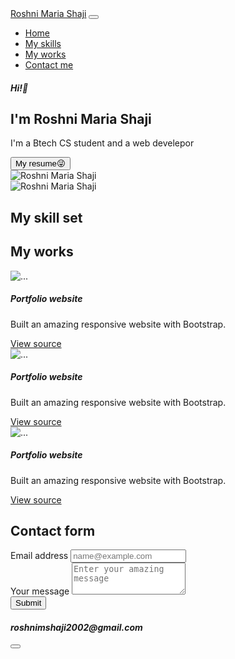 <!DOCTYPE html>
<html>
  <head>
    <meta charset="utf-8">
    <meta name="viewport" content="width=device-width">
    <title>repl.it</title>
   <link href="https://cdn.jsdelivr.net/npm/bootstrap@5.0.1/dist/css/bootstrap.min.css" rel="stylesheet" integrity="sha384-+0n0xVW2eSR5OomGNYDnhzAbDsOXxcvSN1TPprVMTNDbiYZCxYbOOl7+AMvyTG2x" crossorigin="anonymous">
   <link rel="stylesheet" href="https://cdnjs.cloudflare.com/ajax/libs/font-awesome/5.15.3/css/all.min.css" integrity="sha512-iBBXm8fW90+nuLcSKlbmrPcLa0OT92xO1BIsZ+ywDWZCvqsWgccV3gFoRBv0z+8dLJgyAHIhR35VZc2oM/gI1w==" crossorigin="anonymous" referrerpolicy="no-referrer" />
  </head>
  <body>
    <nav class="navbar sticky-top navbar-expand-lg navbar-dark bg-success">
  <div class="container-fluid">
    <a class="navbar-brand" href="#">Roshni Maria Shaji</a>
    <button class="navbar-toggler" type="button" data-bs-toggle="collapse" data-bs-target="#navbarSupportedContent" aria-controls="navbarSupportedContent" aria-expanded="false" aria-label="Toggle navigation">
      <span class="navbar-toggler-icon"></span>
    </button>
    <div class="collapse navbar-collapse" id="navbarSupportedContent">
      <ul class="navbar-nav me-auto mb-2 mb-lg-0">
        <li class="nav-item">
          <a class="nav-link active" aria-current="page" href="#hero">Home</a>
        </li>
        <li class="nav-item">
          <a class="nav-link" href="#skills">My skills</a>
        </li>
        <li class="nav-item">
          <a class="nav-link" href="#works">My works</a>
        </li>
        <li class="nav-item">
          <a class="nav-link" href="#contact">Contact me</a>
        </li>
      </ul> 
    </div>
  </div>
</nav>
<main class="container mt-3">
  <section id="hero" class="d-flex justify-content-sm-center justify-content-md-evenly align-items-center flex-column-reverse gap-3 flex-md-row">
     <div class="d-flex justify-content-sm-center align-items-center flex-column justify-content-md-start align-items-md-start">
      <h5>Hi!👋</h5>
      <h1>I'm Roshni Maria Shaji</h1
      <p>I'm a Btech CS student and a web develepor</p>
      <button class="btn btn-secondary btn-sm">My resume😜</button>
      </div>
    <div class="d-md-none w-50 w-50">
      <img src="https://encrypted-tbn0.gstatic.com/images?q=tbn:ANd9GcQ9dMGbANJ8YCEr2Xk3-nWxSVbruGmHegOSDw&usqp=CAU" alt="Roshni Maria Shaji" class="w-100 h-100 rounded-circle shadow">
    </div>
    <div class="d-none d-md-block w-25 h-25">
      <img src="https://encrypted-tbn0.gstatic.com/images?q=tbn:ANd9GcQ9dMGbANJ8YCEr2Xk3-nWxSVbruGmHegOSDw&usqp=CAU" alt="Roshni Maria Shaji" class="w-100 h-100 rounded-circle shadow">
    </div>
  </section>
   <section id="skills" class="mt-5 p-4">
    <h1 class="text-danger text-center">My skill set</h1>
    <div class="mt-4 d-md-none d-flex justify-content-evenly">
     <i class="fab fa-html5 fa-3x" style="color:#f4470b"></i>
     <i class="fab fa-css3-alt fa-3x text-primary"></i>
     <i class="fab fa-bootstrap fa-3x" style="color:#730fef"></i>
    </div>
    <div class="mt-4 d-none d-md-flex justify-content-evenly">
     <i class="fab fa-html5 fa-7x" style="color:#f4470b"></i>
     <i class="fab fa-css3-alt fa-7x text-primary"></i>
     <i class="fab fa-bootstrap fa-7x" style="color:#730fef"></i>
    </div>
  </section>
  <section id="works" class="mt-4 p-4">
    <h1 class="text-warning text-center">My works</h1>
       <div class="row">
       <div class="col-sm col-md-4">
    <div class="card mb-2">
    <img src="https://images.unsplash.com/photo-1461749280684-dccba630e2f6?ixlib=rb-1.2.1&ixid=MnwxMjA3fDB8MHxwaG90by1wYWdlfHx8fGVufDB8fHx8&auto=format&fit=crop&w=750&q=80" class="card-img-top" alt="...">
  <div class="card-body">
    <h5 class="card-title">Portfolio website</h5>
    <p class="card-text">Built an amazing responsive website with Bootstrap.</p>
    <a href="#" class="btn btn-dark">View source<i class="fab fa-github"></i></a>
  </div>
</div> 
       </div>
       <div class="col-sm col-md-4">
    <div class="card mb-2">
    <img src="https://images.unsplash.com/photo-1461749280684-dccba630e2f6?ixlib=rb-1.2.1&ixid=MnwxMjA3fDB8MHxwaG90by1wYWdlfHx8fGVufDB8fHx8&auto=format&fit=crop&w=750&q=80" class="card-img-top" alt="...">
  <div class="card-body">
    <h5 class="card-title">Portfolio website</h5>
    <p class="card-text">Built an amazing responsive website with Bootstrap.</p>
    <a href="#" class="btn btn-dark">View source<i class="fab fa-github"></i></a>
  </div>
</div> 
       </div>
       <div class="col-sm col-md-4">
    <div class="card mb-2">
    <img src="https://images.unsplash.com/photo-1461749280684-dccba630e2f6?ixlib=rb-1.2.1&ixid=MnwxMjA3fDB8MHxwaG90by1wYWdlfHx8fGVufDB8fHx8&auto=format&fit=crop&w=750&q=80" class="card-img-top" alt="...">
  <div class="card-body">
    <h5 class="card-title">Portfolio website</h5>
    <p class="card-text">Built an amazing responsive website with Bootstrap.</p>
    <a href="#" class="btn btn-dark">View source<i class="fab fa-github"></i></a>
  </div>
</div> 
       </div>
       </div>
  </section>
   <section id="contact" class="mt-4 py-4">
     <h1 class="text-primary text-center">Contact form</h1>
     <div class="row">
       <div class="col-sm col-md-8">
    <form>
      <div class="mb-3">
  <label for="exampleFormControlInput1" class="form-label">Email address</label>
  <input type="email" required class="form-control" id="exampleFormControlInput1" placeholder="name@example.com">
</div>
<div class="mb-3">
  <label for="exampleFormControlTextarea1" class="form-label">Your message</label>
  <textarea class="form-control" id="exampleFormControlTextarea1" required placeholder="Enter your amazing message" rows="3"></textarea>
</div>
<button type="submit" class="btn btn-info">Submit</button>
    </form>
       </div>
       <div class="col-sm col-md-4">
       <div class="mt-3">
      <h4>
        <i class="fas fa-at text-secondary">roshnimshaji2002@gmail.com</i>
      </h4>
      <button type="button" class="btn btn-link">
        <a href="https://github.com/pavankpdev"><i class="fab fa-github"></i></a>
        </button>  
        </div>
        </div>
  </section>
</main>
    <script src="https://cdn.jsdelivr.net/npm/bootstrap@5.0.1/dist/js/bootstrap.bundle.min.js" integrity="sha384-gtEjrD/SeCtmISkJkNUaaKMoLD0//ElJ19smozuHV6z3Iehds+3Ulb9Bn9Plx0x4" crossorigin="anonymous"></script>
  </body>
</html>
